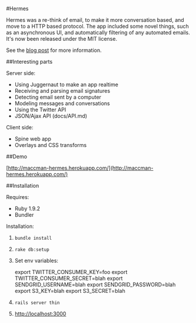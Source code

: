 #Hermes

Hermes was a re-think of email, to make it more conversation based, and move to a HTTP based protocol. The app included some novel things, such as an asynchronous UI, and automatically filtering of any automated emails. It's now been released under the MIT license.

See the [blog post](http://blog.alexmaccaw.com/open-source-all-the-things) for more information.

##Interesting parts

Server side:

* Using Juggernaut to make an app realtime
* Receiving and parsing email signatures
* Detecting email sent by a computer
* Modeling messages and conversations
* Using the Twitter API
* JSON/Ajax API (docs/API.md)

Client side:

* Spine web app
* Overlays and CSS transforms

##Demo

[http://maccman-hermes.herokuapp.com/](http://maccman-hermes.herokuapp.com/)

##Installation

Requires:

* Ruby 1.9.2
* Bundler

Installation:

1. `bundle install`
1. `rake db:setup`
1. Set env variables:

    export TWITTER_CONSUMER_KEY=foo
    export TWITTER_CONSUMER_SECRET=blah
    export SENDGRID_USERNAME=blah
    export SENDGRID_PASSWORD=blah
    export S3_KEY=blah
    export S3_SECRET=blah

1. `rails server thin`
1. [http://localhost:3000](http://localhost:3000)